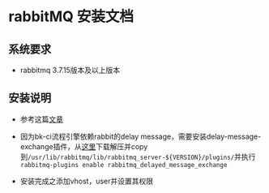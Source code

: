 # rabbitMQ 安装文档

## 系统要求

- rabbitmq 3.7.15版本及以上版本

## 安装说明

- 参考这篇[文章](https://www.vultr.com/docs/how-to-install-rabbitmq-on-centos-7)

- 因为bk-ci流程引擎依赖rabbit的delay message，需要安装delay-message-exchange插件，从[这里](https://dl.bintray.com/rabbitmq/community-plugins/3.7.x/rabbitmq_delayed_message_exchange)下载解压并copy到`/usr/lib/rabbitmq/lib/rabbitmq_server-${VERSION}/plugins/`并执行`rabbitmq-plugins enable rabbitmq_delayed_message_exchange`

- 安装完成之添加vhost，user并设置其权限
